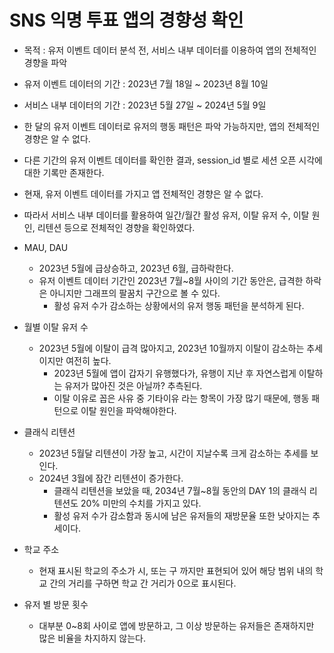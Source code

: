 # SNS 익명 투표 앱의 경향성 확인
- 목적 : 유저 이벤트 데이터 분석 전, 서비스 내부 데이터를 이용하여 앱의 전체적인 경향을 파악

- 유저 이벤트 데이터의 기간 : 2023년 7월 18일 ~ 2023년 8월 10일
- 서비스 내부 데이터의 기간 : 2023년 5월 27일 ~ 2024년 5월 9일

- 한 달의 유저 이벤트 데이터로 유저의 행동 패턴은 파악 가능하지만, 앱의 전체적인 경향은 알 수 없다.
- 다른 기간의 유저 이벤트 데이터를 확인한 결과, session_id 별로 세션 오픈 시각에 대한 기록만 존재한다.
- 현재, 유저 이벤트 데이터를 가지고 앱 전체적인 경향은 알 수 없다.
- 따라서 서비스 내부 데이터를 활용하여 일간/월간 활성 유저, 이탈 유저 수, 이탈 원인, 리텐션 등으로 전체적인 경향을 확인하였다.

- MAU, DAU 
    - 2023년 5월에 급상승하고, 2023년 6월, 급하락한다.
    - 유저 이벤트 데이터 기간인 2023년 7월~8월 사이의 기간 동안은, 급격한 하락은 아니지만 그래프의 팔꿈치 구간으로 볼 수 있다.
        - 활성 유저 수가 감소하는 상황에서의 유저 행동 패턴을 분석하게 된다.
- 월별 이탈 유저 수
    - 2023년 5월에 이탈이 급격 많아지고, 2023년 10월까지 이탈이 감소하는 추세이지만 여전히 높다.
        - 2023년 5월에 앱이 갑자기 유행했다가, 유행이 지난 후 자연스럽게 이탈하는 유저가 많아진 것은 아닐까? 추측된다.
        - 이탈 이유로 꼽은 사유 중 기타이유 라는 항목이 가장 많기 때문에, 행동 패턴으로 이탈 원인을 파악해야한다.
- 클래식 리텐션
    - 2023년 5월달 리텐션이 가장 높고, 시간이 지날수록 크게 감소하는 추세를 보인다.
    - 2024년 3월에 잠간 리텐션이 증가한다.
        - 클래식 리텐션을 보았을 때, 2034년 7월~8월 동안의 DAY 1의 클래식 리텐션도 20% 미만의 수치를 가지고 있다.
        - 활성 유저 수가 감소함과 동시에 남은 유저들의 재방문율 또한 낮아지는 추세이다.
- 학교 주소
    - 현재 표시된 학교의 주소가 시, 또는 구 까지만 표현되어 있어 해당 범위 내의 학교 간의 거리를 구하면 학교 간 거리가 0으로 표시된다.
- 유저 별 방문 횟수
    - 대부분 0~8회 사이로 앱에 방문하고, 그 이상 방문하는 유저들은 존재하지만 많은 비율을 차지하지 않는다.
